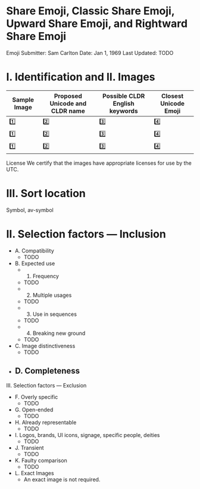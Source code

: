 

# Share Emoji, Classic Share Emoji, Upward Share Emoji, and Rightward Share Emoji

Emoji Submitter: Sam Carlton
Date: Jan 1, 1969
Last Updated: TODO


# I. Identification and II. Images


| Sample Image | Proposed Unicode and CLDR name | Possible CLDR English keywords | Closest Unicode Emoji
| --- | --- | --- | --- |
| 1️⃣ | 2️⃣ | 3️⃣ | 4️⃣ |
| 1️⃣ | 2️⃣ | 3️⃣ | 4️⃣ |
| 1️⃣ | 2️⃣ | 3️⃣ | 4️⃣ |

License
We certify that the images have appropriate licenses for use by the UTC.


# III. Sort location
Symbol, av-symbol



# II. Selection factors — Inclusion

- A. Compatibility
  - TODO
- B. Expected use
  - 1. Frequency
  - TODO
  - 2. Multiple usages
  - TODO
  - 3. Use in sequences
  - TODO
  - 4. Breaking new ground
  - TODO
- C. Image distinctiveness
  - TODO
- D. Completeness
  - 


III. Selection factors — Exclusion

- F. Overly specific
  - TODO
- G. Open-ended
  - TODO
- H. Already representable
  - TODO
- I. Logos, brands, UI icons, signage, specific people, deities
  - TODO
- J. Transient
  - TODO
- K. Faulty comparison
  - TODO
- L. Exact Images
  - An exact image is not required.




